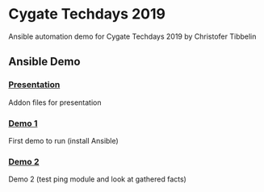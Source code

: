 # Cygate Techdays 2019
Ansible automation demo for Cygate Techdays 2019 by Christofer Tibbelin

## Ansible Demo

### [Presentation](https://github.com/tibbe78/techday-2019/blob/master/presentation)
Addon files for presentation

### [Demo 1](https://github.com/tibbe78/techday-2019/blob/master/demo1)
First demo to run (install Ansible)

### [Demo 2](https://github.com/tibbe78/techday-2019/blob/master/demo2)
Demo 2 (test ping module and look at gathered facts)
